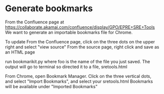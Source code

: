 # Generate bookmarks

From the Confluence page at  https://collaborate.akamai.com/confluence/display/GPO/EPRE+SRE+Tools
We want to generate an importable bookmarks file for Chrome.

To update
From the Confluence page, click on the three dots on the upper right and select "view source"
From the source page, right click and save as an HTML page

run bookmarikit.py <foo> where foo is the name of the file you just saved.
The output will go to terminal so directed it to a file, sretools.html

From Chrome, open Bookmark Manager.
Click on the three vertical dots, and select "Import Bookmarks", and select your sretools.html
Bookmarks will be available under "Imported Bookmarks"
